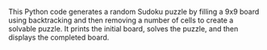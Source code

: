 This Python code generates a random Sudoku puzzle by filling a 9x9 board using backtracking and then removing a number of cells to create a solvable puzzle. It prints the initial board, solves the puzzle, and then displays the completed board.
